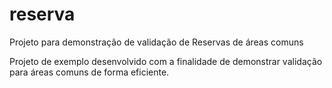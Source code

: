 # reserva
Projeto para demonstração de validação de Reservas de áreas comuns

Projeto de exemplo desenvolvido com a finalidade de demonstrar validação para áreas comuns de forma eficiente.
